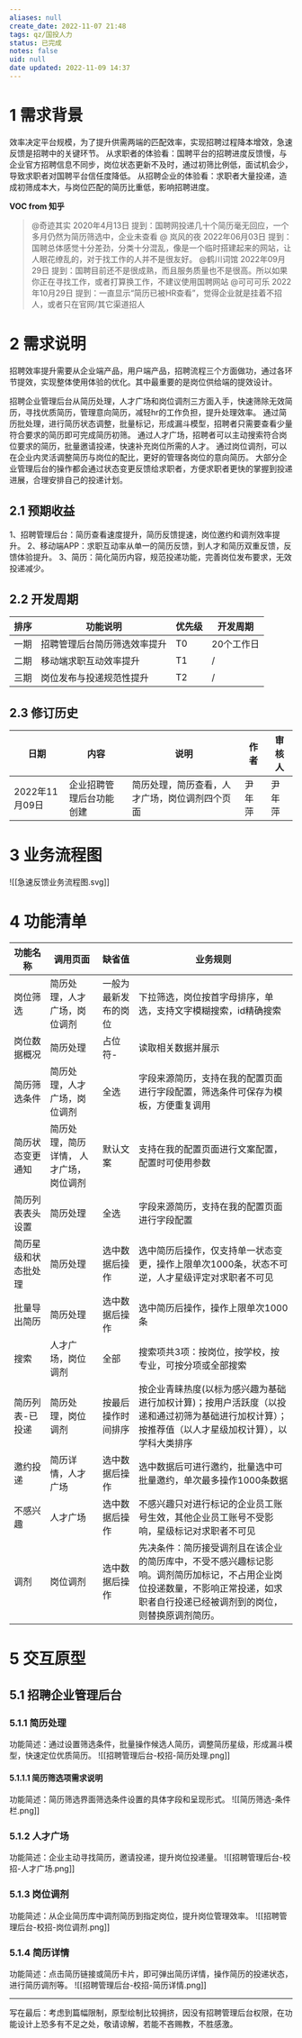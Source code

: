 ```yaml
---
aliases: null
create_date: 2022-11-07 21:48
tags: qz/国投人力
status: 已完成
notes: false
uid: null
date updated: 2022-11-09 14:37
---
```


# 1 需求背景

效率决定平台规模，为了提升供需两端的匹配效率，实现招聘过程降本增效，急速反馈是招聘中的关键环节。
从求职者的体验看：国聘平台的招聘进度反馈慢，与企业官方招聘信息不同步，岗位状态更新不及时，通过初筛比例低，面试机会少，导致求职者对国聘平台信任度降低。
从招聘企业的体验看：求职者大量投递，造成初筛成本大，与岗位匹配的简历比重低，影响招聘进度。

**VOC from 知乎**

> @奇迹其实 2020年4月13日 提到：国聘网投递几十个简历毫无回应，一个多月仍然为简历筛选中，企业未查看
> @ 岚风的夜 2022年06月03日 提到：国聘总体感觉十分差劲，分类十分混乱，像是一个临时搭建起来的网站，让人眼花缭乱的，对于找工作的人并不是很友好。
> @鹤川词馆 2022年09月29日 提到：国聘目前还不是很成熟，而且服务质量也不是很高。所以如果你正在寻找工作，或者打算换工作，不建议使用国聘网站
> @可可可乐 2022年10月29日 提到：一直显示“简历已被HR查看”，觉得企业就是挂着不招人，或者只在官网/其它渠道招人

# 2 需求说明

招聘效率提升需要从企业端产品，用户端产品，招聘流程三个方面做功，通过各环节提效，实现整体使用体验的优化。其中最重要的是岗位供给端的提效设计。

招聘企业管理后台从简历处理，人才广场和岗位调剂三方面入手，快速筛除无效简历，寻找优质简历，管理意向简历，减轻hr的工作负担，提升处理效率。
通过简历批处理，进行简历状态调整，批量标记，形成漏斗模型，招聘者只需要查看少量符合要求的简历即可完成简历初筛。
通过人才广场，招聘者可以主动搜索符合岗位要求的简历，批量邀请投递，快速补充岗位所需的人才。
通过岗位调剂，可以在企业内灵活调整简历与岗位的配比，更好的管理各岗位的意向简历。
大部分企业管理后台的操作都会通过状态变更反馈给求职者，方便求职者更快的掌握到投递进展，合理安排自己的投递计划。

## 2.1 预期收益

1、招聘管理后台：简历查看速度提升，简历反馈提速，岗位邀约和调剂效率提升。
2、移动端APP：求职互动率从单一的简历反馈，到人才和简历双重反馈，反馈体验提升。
3、简历：简化简历内容，规范投递功能，完善岗位发布要求，无效投递减少。

## 2.2 开发周期

| 排序 | 功能说明           | 优先级 | 开发周期   |
| -- | -------------- | --- | ------ |
| 一期 | 招聘管理后台简历筛选效率提升 | T0  | 20个工作日 |
| 二期 | 移动端求职互动效率提升    | T1  | /      |
| 三期 | 岗位发布与投递规范性提升   | T2  | /      |

## 2.3 修订历史

| 日期          | 内容           | 说明                      | 作者  | 审核人 |
| ----------- | ------------ | ----------------------- | --- | --- |
| 2022年11月09日 | 企业招聘管理后台功能创建 | 简历处理，简历查看，人才广场，岗位调剂四个页面 | 尹年萍 | 尹年萍 |

# 3 业务流程图

![[急速反馈业务流程图.svg]]

# 4 功能清单

| 功能名称       | 调用页面                 | 缺省值        | 业务规则                                                                                     |
| ---------- | -------------------- | ---------- | ---------------------------------------------------------------------------------------- |
| 岗位筛选       | 简历处理，人才广场，岗位调剂       | 一般为最新发布的岗位 | 下拉筛选，岗位按首字母排序，单选，支持文字模糊搜索，id精确搜索                                                    |
| 岗位数据概况     | 简历处理                 | 占位符-       | 读取相关数据并展示                                                                                |
| 简历筛选条件     | 简历处理，人才广场，岗位调剂                | 全选         | 字段来源简历，支持在我的配置页面进行字段配置，筛选条件可保存为模板，方便重复调用                                                 |
| 简历状态变更通知   | 简历处理，简历详情， 人才广场，岗位调剂 | 默认文案       | 支持在我的配置页面进行文案配置，配置时可使用参数                                                                 |
| 简历列表表头设置   | 简历处理                 | 全选         | 字段来源简历，支持在我的配置页面进行字段配置                                                                   |
| 简历星级和状态批处理 | 简历处理                 | 选中数据后操作    | 选中简历后操作，仅支持单一状态变更，操作上限单次1000条，状态不可逆，人才星级评定对求职者不可见                                         |
| 批量导出简历     | 简历处理                 | 选中数据后操作    | 选中简历后操作，操作上限单次1000条                                                                      |
| 搜索         | 人才广场，岗位调剂            | 全部         | 搜索项共3项：按岗位，按学校，按专业，可按分项或全部搜索                                                                    |
| 简历列表-已投递   | 简历处理，岗位调剂            | 按最后操作时间排序  | 按企业青睐热度(以标为感兴趣为基础进行加权计算)；按用户活跃度（以投递和通过初筛为基础进行加权计算）；按推荐值（以人才星级加权计算），以学科大类排序               |
| 邀约投递       | 简历详情，人才广场            | 选中数据后操作    | 选中数据后可进行邀约，批量选中可批量邀约，单次最多操作1000条数据                                                       |
| 不感兴趣       | 人才广场                 | 选中数据后操作    | 不感兴趣只对进行标记的企业员工账号生效，其他企业员工账号不受影响，星级标记对求职者不可见                                             |
| 调剂         | 岗位调剂                 | 选中数据后操作    | 先决条件：简历接受调剂且在该企业的简历库中，不受不感兴趣标记影响。调剂简历加标记，不占用企业岗位投递数量，不影响正常投递，如求职者自行投递已经被调剂到的岗位，则替换原调剂简历。 |


# 5 交互原型

## 5.1 招聘企业管理后台

### 5.1.1 简历处理

功能简述：通过设置筛选条件，批量操作候选人简历，调整简历星级，形成漏斗模型，快速定位优质简历。
![[招聘管理后台-校招-简历处理.png]]

#### 5.1.1.1 简历筛选项需求说明

功能简述：简历筛选界面筛选条件设置的具体字段和呈现形式。
![[简历筛选-条件栏.png]]

### 5.1.2 人才广场

功能简述：企业主动寻找简历，邀请投递，提升岗位投递量。
![[招聘管理后台-校招-人才广场.png]]

### 5.1.3 岗位调剂

功能简述：从企业简历库中调剂简历到指定岗位，提升岗位管理效率。
![[招聘管理后台-校招-岗位调剂.png]]

### 5.1.4 简历详情

功能简述：点击简历链接或简历卡片，即可弹出简历详情，操作简历的投递状态，进行简历调剂等。
![[招聘管理后台-校招-简历详情.png]]

---

写在最后：考虑到篇幅限制，原型绘制比较拥挤，因没有招聘管理后台权限，在功能设计上恐多有不足之处，敬请谅解，若能不吝赐教，不胜感激。
